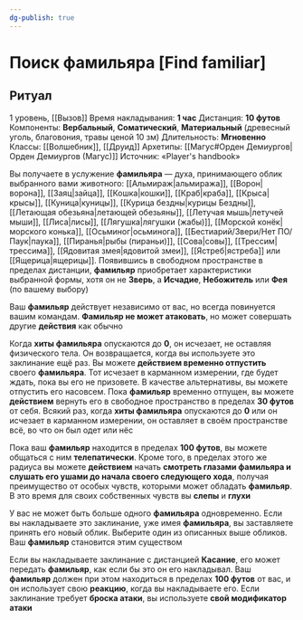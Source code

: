 ```yaml
---
dg-publish: true
---
```

# Поиск фамильяра [Find familiar]
## Ритуал
1 уровень, [[Вызов]]
Время накладывания: **1 час**
Дистанция: **10 футов**
Компоненты: **Вербальный**, **Соматический**, **Материальный** (древесный уголь, благовония, травы ценой 10 зм)
Длительность: **Мгновенно**
Классы: [[Волшебник]], [[Друид]]
Архетипы: [[Магус#Орден Демиургов|Орден Демиургов (Магус)]]
Источник: «Player's handbook»

Вы получаете в услужение **фамильяра** — духа, принимающего облик выбранного вами животного: [[Альмираж|альмиража]], [[Ворон|ворона]], [[Заяц|зайца]], [[Кошка|кошки]], [[Краб|краба]], [[Крыса|крысы]], [[Куница|куницы]], [[Курица бездны|курицы Бездны]], [[Летающая обезьяна|летающей обезьяны]], [[Летучая мышь|летучей мыши]], [[Лиса|лисы]], [[Лягушка|лягушки (жабы)]], [[Морской конёк|морского конька]], [[Осьминог|осьминога]], [[Бестиарий/Звери/Нет ПО/Паук|паука]], [[Пиранья|рыбы (пираньи)]], [[Сова|совы]], [[Трессим|трессима]], [[Ядовитая змея|ядовитой змеи]], [[Ястреб|ястреба]] или [[Ящерица|ящерицы]]. Появившись в свободном пространстве в пределах дистанции, **фамильяр** приобретает характеристики выбранной формы, хотя он не **Зверь**, а **Исчадие**, **Небожитель** или **Фея** (по вашему выбору)

Ваш **фамильяр** действует независимо от вас, но всегда повинуется вашим командам. **Фамильяр не может атаковать**, но может совершать другие **действия** как обычно

Когда **хиты фамильяра** опускаются до **0**, он исчезает, не оставляя физического тела. Он возвращается, когда вы используете это заклинание ещё раз. Вы можете **действием временно отпустить** своего **фамильяра**. Тот исчезает в карманном измерении, где будет ждать, пока вы его не призовете. В качестве альтернативы, вы можете отпустить его насовсем. Пока **фамильяр** временно отпущен, вы можете **действием** вернуть его в свободное пространство в пределах **30 футов** от себя. Всякий раз, когда **хиты фамильяра** опускаются до **0** или он исчезает в карманном измерении, он оставляет в своём пространстве всё, во что он был одет или нёс

Пока ваш **фамильяр** находится в пределах **100 футов**, вы можете общаться с ним **телепатически**. Кроме того, в пределах этого же радиуса вы можете **действием** начать **смотреть глазами фамильяра и слушать его ушами до начала своего следующего хода**, получая преимущество от особых чувств, которыми может обладать **фамильяр**. В это время для своих собственных чувств вы **слепы** и **глухи**

У вас не может быть больше одного **фамильяра** одновременно. Если вы накладываете это заклинание, уже имея **фамильяра**, вы заставляете принять его новый облик. Выберите один из описанных выше обликов. Ваш **фамильяр** становится этим существом

Если вы накладываете заклинание с дистанцией **Касание**, его может передать **фамильяр**, как если бы это он его накладывал. Ваш **фамильяр** должен при этом находиться в пределах **100 футов** от вас, и он использует свою **реакцию**, когда вы накладываете его. Если заклинание требует **броска атаки**, вы используете **свой модификатор атаки**